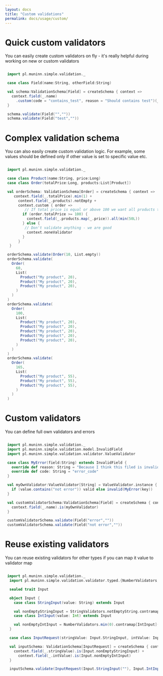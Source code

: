 ```yaml
---
layout: docs
title: "Custom validations"
permalink: docs/usage/custom/
---
```

# Quick custom validators

You can easily create custom validators on fly - it's really helpful during working on new or custom validators
```scala mdoc

 import pl.muninn.simple.validation._

 case class Field(name:String, otherField:String)

 val schema:ValidationSchema[Field] = createSchema { context =>
   context.field(_.name)
     .custom(code = "contains_test", reason = "Should contains test")(_.contains("test"))
 }

 schema.validate(Field("",""))
 schema.validate(Field("test",""))


```

# Complex validation schema

You can also easily create custom validation logic. For example, some values should be defined only if other value is set to specific value etc.
```scala mdoc

 import pl.muninn.simple.validation._

 case class Product(name:String, price:Long)
 case class Order(totalPrice:Long, products:List[Product])

 val orderSchema: ValidationSchema[Order] = createSchema { context =>
    context.field(_.totalPrice).min(1) +
      context.field(_.products).notEmpty +
      context.custom { order =>
         // If total price is equal or above 100 we want all products to be at least 50
        if (order.totalPrice >= 100) {
          context.field(_.products.map(_.price)).all(min(50L))
        } else {
         // Don't validate anything - we are good
          context.noneValidator
        }
      }
  }

 orderSchema.validate(Order(10, List.empty))
 orderSchema.validate(
   Order(
     60,
     List(
       Product("My product", 20),
       Product("My product", 20),
       Product("My product", 20),
     )
   )
 )
 orderSchema.validate(
   Order(
     100,
     List(
       Product("My product", 20),
       Product("My product", 20),
       Product("My product", 20),
       Product("My product", 20),
       Product("My product", 20),
     )
   )
 )
 orderSchema.validate(
   Order(
     165,
     List(
       Product("My product", 55),
       Product("My product", 55),
       Product("My product", 55),
     )
   )
 )


```

# Custom validators

You can define full own validators and errors
```scala mdoc

 import pl.muninn.simple.validation._
 import pl.muninn.simple.validation.model.InvalidField
 import pl.muninn.simple.validation.validator.ValueValidator

 case class MyError(field:String) extends InvalidField {
   override def reason: String = "Because I think this filed is invalid"
   override def code: String = "error_code"
 }

 val myOwnValidator:ValueValidator[String] = ValueValidator.instance { case (key, value) =>
   if (value.contains("not error")) valid else invalid(MyError(key))
 }

 val customValidatorSchema:ValidationSchema[Field] = createSchema { context =>
   context.field(_.name).is(myOwnValidator)
 }

 customValidatorSchema.validate(Field("error",""))
 customValidatorSchema.validate(Field("not error",""))


```

# Reuse existing validators

You can reuse existing validators for other types if you can map it value to validator map
```scala mdoc

 import pl.muninn.simple.validation._
  import pl.muninn.simple.validation.validator.typed.{NumberValidators, StringValidators}

  sealed trait Input

  object Input {
    case class StringInput(value: String) extends Input

    val nonEmptyStringInput = StringValidators.notEmptyString.contramap[StringInput](_.value)
    case class IntInput(value: Int) extends Input

    val nonEmptyIntInput = NumberValidators.min(0).contramap[IntInput](_.value)
  }

  case class InputRequest(stringValue: Input.StringInput, intValue: Input.IntInput)

  val inputSchema: ValidationSchema[InputRequest] = createSchema { context =>
    context.field(_.stringValue).is(Input.nonEmptyStringInput) +
      context.field(_.intValue).is(Input.nonEmptyIntInput)
  }

  inputSchema.validate(InputRequest(Input.StringInput(""), Input.IntInput(0)))


```
